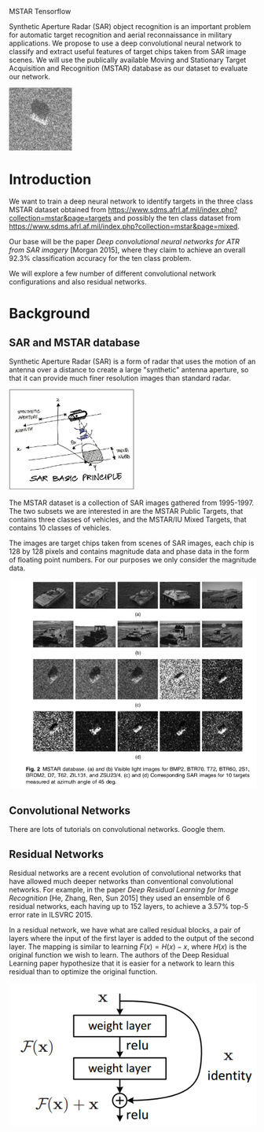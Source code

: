 MSTAR Tensorflow

Synthetic Aperture Radar (SAR) object recognition is an important problem for automatic target recognition and aerial reconnaissance in military applications. We propose to use a deep convolutional neural network to classify and extract useful features of target chips taken from SAR image scenes. We will use the publically available Moving and Stationary Target Acquisition and Recognition (MSTAR) database as our dataset to evaluate our network.

![MSTAR image](mstar_image.png "Sample MSTAR image")

# Introduction

We want to train a deep neural network to identify targets in the three class MSTAR dataset obtained from https://www.sdms.afrl.af.mil/index.php?collection=mstar&page=targets and possibly the ten class dataset from 
https://www.sdms.afrl.af.mil/index.php?collection=mstar&page=mixed.

Our base will be the paper *Deep convolutional neural networks for ATR from SAR imagery* [Morgan 2015], where they claim to achieve an overall 92.3% classification accuracy for the ten class problem.

We will explore a few number of different convolutional network configurations and also residual networks.

[//]: # (Also look at *APPLICATION OF DEEP LEARNING ALGORITHMS TO MSTAR DATA* [Wang, Chen, Xu, Jin 2015] where they claim 99.1% accuracy with All-ConvNets)

# Background

## SAR and MSTAR database

Synthetic Aperture Radar (SAR) is a form of radar that uses the motion of an antenna over a distance to create a large "synthetic" antenna aperture, so that it can provide much finer resolution images than standard radar.

<img src="Synthetic_Aperture_Radar.jpg" width="256">

The MSTAR dataset is a collection of SAR images gathered from 1995-1997. The two subsets we are interested in are the MSTAR Public Targets, that contains three classes of vehicles, and the MSTAR/IU Mixed Targets, that contains 10 classes of vehicles.

The images are target chips taken from scenes of SAR images, each chip is 128 by 128 pixels and contains magnitude data and phase data in the form of floating point numbers. For our purposes we only consider the magnitude data.

![MSTAR Targets](mstar_targets.png)

## Convolutional Networks

There are lots of tutorials on convolutional networks. Google them.

## Residual Networks

Residual networks are a recent evolution of convolutional networks that have allowed much deeper networks than conventional convolutional networks. For example, in the paper *Deep Residual Learning for Image Recognition* [He, Zhang, Ren, Sun 2015] they used an ensemble of 6 residual networks, each having up to 152 layers, to achieve a 3.57% top-5 error rate in ILSVRC 2015.

In a residual network, we have what are called residual blocks, a pair of layers where the input of the first layer is added to the output of the second layer. The mapping is similar to learning $F(x) = H(x) - x$, where $H(x)$ is the original function we wish to learn. The authors of the Deep Residual Learning paper hypothesize that it is easier for a network to learn this residual than to optimize the original function.

![Residual Block](residual_building_block.png "Residual Block")


